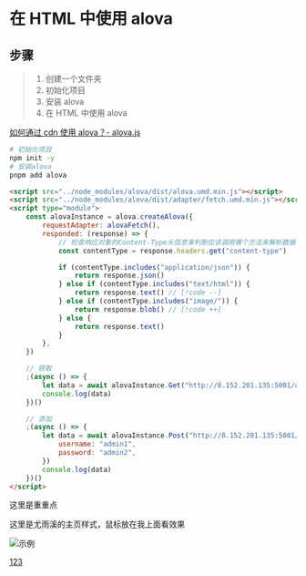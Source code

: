 # 在 HTML 中使用 alova

## 步骤

> 1. 创建一个文件夹
> 2. 初始化项目
> 3. 安装 alova
> 4. 在 HTML 中使用 alova

[如何通过 cdn 使用 alova？- alova.js](https://alova.js.org/zh-CN/tutorial/project/troubleshooting/)

```bash
# 初始化项目
npm init -y
# 安装alova
pnpm add alova
```

```html
<script src="../node_modules/alova/dist/alova.umd.min.js"></script>
<script src="../node_modules/alova/dist/adapter/fetch.umd.min.js"></script>
<script type="module">
	const alovaInstance = alova.createAlova({
		requestAdapter: alovaFetch(),
		responded: (response) => {
			// 检查响应对象的Content-Type头信息来判断应该调用哪个方法来解析数据
			const contentType = response.headers.get("content-type")

			if (contentType.includes("application/json")) {
				return response.json()
			} else if (contentType.includes("text/html")) {
				return response.text() // [!code --]
			} else if (contentType.includes("image/")) {
				return response.blob() // [!code ++]
			} else {
				return response.text()
			}
		},
	})

	// 获取
	;(async () => {
		let data = await alovaInstance.Get("http://8.152.201.135:5001/users")
		console.log(data)
	})()

	// 添加
	;(async () => {
		let data = await alovaInstance.Post("http://8.152.201.135:5001/addUser", {
			username: "admin1",
			password: "admin2",
		})
		console.log(data)
	})()
</script>
```

<sapn class="marker-text">这里是重重点</sapn>

<sapn class="marker-text">这里是尤雨溪的主页样式，鼠标放在我上面看效果</sapn>

![示例](/image-20241230233442-co32h25.png)

[123](https://www.bilibili.com/123)
